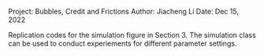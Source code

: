 Project: Bubbles, Credit and Frictions
Author: Jiacheng Li
Date: Dec 15, 2022

Replication codes for the simulation figure in Section 3. 
The simulation class can be used to conduct experiements for different parameter settings.